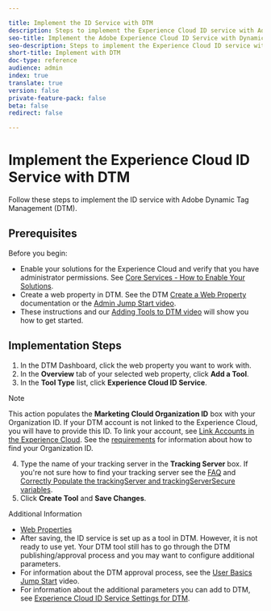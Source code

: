 ```yaml
---

title: Implement the ID Service with DTM
description: Steps to implement the Experience Cloud ID service with Adobe Dynamic Tag Management
seo-title: Implement the Adobe Experience Cloud ID Service with Dynamic Tag Management
seo-description: Steps to implement the Experience Cloud ID service with Adobe Dynamic Tag Management
short-title: Implement with DTM
doc-type: reference
audience: admin
index: true
translate: true
version: false
private-feature-pack: false
beta: false
redirect: false

---
```


<!--Meta Data Values

**Required Meta for search optimization and page data**

title: free text string

description: free text string

seo-title: free text string

seo-description: free text string

**Optional Meta for extended capabilities**

audience:
all (default), admin, developer, end-user
 
index: true (default), false
 
translate:
true (default), false
 
doc-type:
reference (default), tutorials

version:
false (default), Classic, Standard, 6.5, 6.4, 6.3, 6.2
 
private-feature-pack:
false (default), true
 
beta:
false (default), true
 
redirect:
false (default), pathname
-->

# Implement the Experience Cloud ID Service with DTM

Follow these steps to implement the ID service with Adobe Dynamic Tag Management \(DTM\).

## Prerequisites

Before you begin:

+ Enable your solutions for the Experience Cloud and verify that you have administrator permissions. See [Core Services - How to Enable Your Solutions](https://marketing.adobe.com/resources/help/en_US/mcloud/core_services.html).
+ Create a web property in DTM. See the DTM [Create a Web Property](https://marketing.adobe.com/resources/help/en_US/dtm/t_create_web_property.html) documentation or the [Admin Jump Start video](https://marketing.adobe.com/resources/help/en_US/dtm/admin-jump-start.html).
+ These instructions and our [Adding Tools to DTM video](https://marketing.adobe.com/resources/help/en_US/dtm/?f=user-adding-tools-jump-start.html) will show you how to get started.

## Implementation Steps

1. In the DTM Dashboard, click the web property you want to work with.
1. In the **Overview** tab of your selected web property, click **Add a Tool**.
1. In the **Tool Type** list, click **Experience Cloud ID Service**.

>[!NOTE]
>This action populates the **Marketing Clould Organization ID** box with your Organization ID. If your DTM account is not linked to the Experience Cloud, you will have to provide this ID. To link your account, see [Link Accounts in the Experience Cloud](https://marketing.adobe.com/resources/help/en_US/mcloud/t_get_access.html). See the [requirements](../../reference/reference-requirements.md) for information about how to find your Organization ID.

4. Type the name of your tracking server in the **Tracking Server** box. If you're not sure how to find your tracking server see the [FAQ](../../faq/faq-overview.md) and [Correctly Populate the trackingServer and trackingServerSecure variables](https://helpx.adobe.com/analytics/kb/determining-data-center.html#). 
4. Click **Create Tool** and **Save Changes**.

Additional Information

+ [Web Properties](https://marketing.adobe.com/resources/help/en_US/dtm/web_property.html)
+ After saving, the ID service is set up as a tool in DTM. However, it is not ready to use yet. Your DTM tool still has to go through the DTM publishing/approval process and you may want to configure additional parameters. 
+ For information about the DTM approval process, see the [User Basics Jump Start](https://marketing.adobe.com/resources/help/en_US/dtm/user-basics-jump-start.html) video.
+ For information about the additional parameters you can add to DTM, see [Experience Cloud ID Service Settings for DTM](dtm-settings.md).